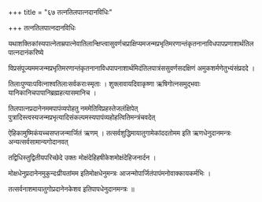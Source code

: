 +++
title = "६७ तत्नतिलपात्नदानविधिः"

+++
तत्नतिलपात्नदानविधिः

यथाशक्तिकांस्यपात्नेताम्रपात्नेवातिलान्क्षिप्त्वासुवर्णचप्राक्षिप्यमजन्मप्रभृतिमरणान्तंकृतनानाविधपापप्रणाशार्थतिलपात्नदानंकरिष्ये

विप्रसंपूज्यममजन्मप्रभृतिमरणान्तंकृतनानाविधपापनाशार्थमिदंतिलपात्रंससुवर्णसदक्षिणं अमुकशर्मणेतुभ्यंसंप्रददे ।

तिलाःपुण्याःपवित्नाश्वतिलाःसर्वकराःस्मृताः । शुक्लावायदिवाकृष्णा ऋषिगोत्नसमुद्भवाः यानिकानिचपापानिब्रह्महत्यासमानिच ।

तिलपात्नप्रदानेनममपापंव्यपोहतु नममेतिविप्रहस्तेजलंक्षिपेत् पुत्रादिस्त्वस्यजन्मप्रभृत्यादिसंकल्पमस्यपापंव्यहोहत्वितिमन्त्रंचवदेत्

ऐहिकामुष्मिकंयच्चसप्तजन्मार्जितं ऋणम् । तत्सर्वशुद्धिमायातुगामेकांददतोमम इति ऋणधेनुदानमन्त्रः अन्यत्सर्वसामान्यगोदानवत्

तद्विधिस्तुद्वितीयपरिच्छेदे उक्तः मोक्षंदेहिहषीकेशमोक्षंदेहिजनार्दन ।

मोक्षधेनुप्रदानेनमुकुन्दःप्रीयतांमम इतिमोक्षधेनुमन्त्रः आजन्मोपार्जितंपापंमनोवाक्कायकर्मभिः ।

तत्सर्वनाशमायातुगोप्रदानेनकेशव इतिपापधेनुदानमन्त्रः ॥
